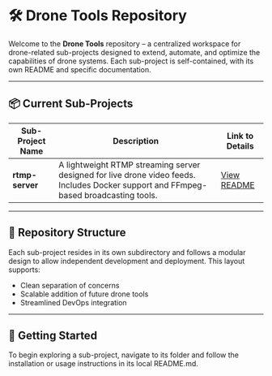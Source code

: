 
# 🛠️ Drone Tools Repository

Welcome to the **Drone Tools** repository – a centralized workspace for drone-related sub-projects designed to extend, automate, and optimize the capabilities of drone systems. Each sub-project is self-contained, with its own README and specific documentation.

---

## 📦 Current Sub-Projects

| Sub-Project Name | Description | Link to Details |
|------------------|-------------|-----------------|
| **rtmp-server**  | A lightweight RTMP streaming server designed for live drone video feeds. Includes Docker support and FFmpeg-based broadcasting tools. | [View README](./rtmp-server/README.md) |

---

## 🧭 Repository Structure

Each sub-project resides in its own subdirectory and follows a modular design to allow independent development and deployment. This layout supports:

- Clean separation of concerns
- Scalable addition of future drone tools
- Streamlined DevOps integration

---

## 🚀 Getting Started

To begin exploring a sub-project, navigate to its folder and follow the installation or usage instructions in its local README.md.
